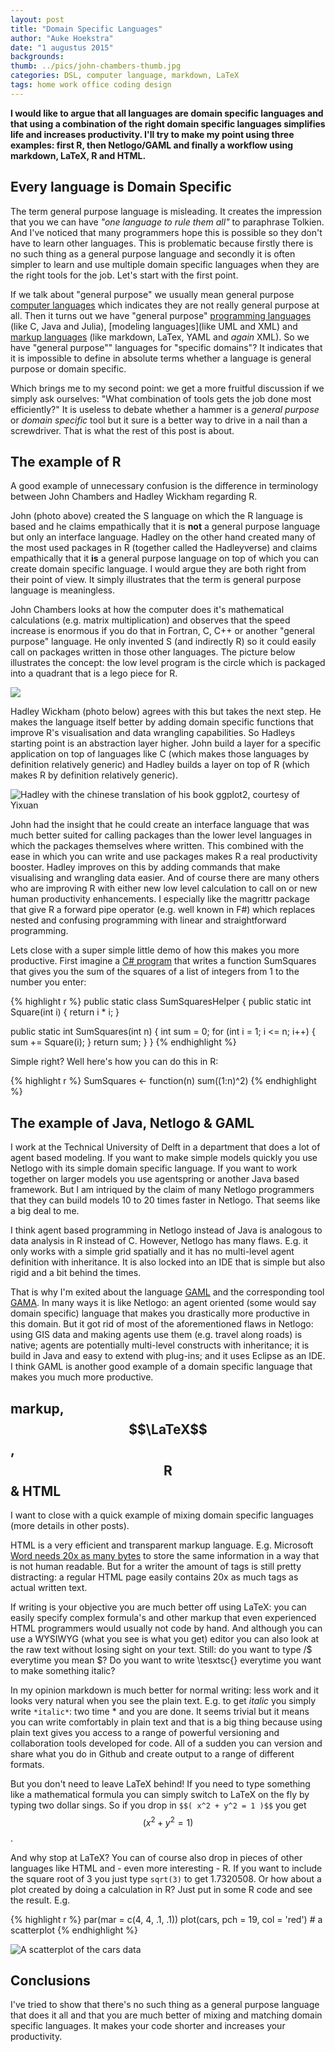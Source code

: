 ```yaml
---
layout: post
title: "Domain Specific Languages"
author: "Auke Hoekstra"
date: "1 augustus 2015"
backgrounds: 
thumb: ../pics/john-chambers-thumb.jpg
categories: DSL, computer language, markdown, LaTeX
tags: home work office coding design
---
```

**I would like to argue that all languages are domain specific languages and that using a combination of the right domain specific languages simplifies life and increases productivity. I'll try to make my point using three examples: first R, then Netlogo/GAML and finally a workflow using markdown, LaTeX, R and HTML.**

## Every language is Domain Specific
The term general purpose language is misleading. It creates the impression that you we can have *"one language to rule them all"* to paraphrase Tolkien. And I've noticed that many programmers hope this is possible so they don't have to learn other languages. This is problematic because firstly there is no such thing as a general purpose language and secondly it is often simpler to learn and use multiple domain specific languages when they are the right tools for the job. Let's start with the first point.

If we talk about "general purpose" we usually mean general purpose [computer languages](https://en.wikipedia.org/wiki/Programming_language) which indicates they are not really general purpose at all. Then it turns out we have "general purpose" [programming languages](https://en.wikipedia.org/wiki/General-purpose_programming_language) (like C, Java and Julia), [modeling languages](like UML and XML) and [markup languages](https://en.wikipedia.org/wiki/General-purpose_markup_language) (like markdown, LaTex, YAML and *again* XML). So we have "general purpose"" languages for "specific domains"? It indicates that it is impossible to define in absolute terms whether a language is general purpose or domain specific.

Which brings me to my second point: we get a more fruitful discussion if we simply ask ourselves: "What combination of tools gets the job done most efficiently?" It is useless to debate whether a hammer is a *general purpose* or *domain specific* tool but it sure is a better way to drive in a nail than a screwdriver. That is what the rest of this post is about.

## The example of R
A good example of unnecessary confusion is the difference in terminology between John Chambers and Hadley Wickham regarding R.

John (photo above) created the S language on which the R language is based and he claims empathically that it is **not** a general purpose language but only an interface language. Hadley on the other hand created many of the most used packages in R (together called the Hadleyverse) and claims empathically that it **is** a general purpose language on top of which you can create domain specific language. I would argue they are both right from their point of view. It simply illustrates that the term is general purpose language is meaningless.

John Chambers looks at how the computer does it's mathematical calculations (e.g. matrix multiplication) and observes that the speed increase is enormous if you do that in Fortran, C, C++ or another "general purpose" language. He only invented S (and indirectly R) so it could easily call on packages written in those other languages. The picture below illustrates the concept: the low level program is the circle which is packaged into a quadrant that is a lego piece for R. 

![](../Pics/xabc-john-chambers.png)

Hadley Wickham (photo below) agrees with this but takes the next step. He makes the language itself better by adding domain specific functions that improve R's visualisation and data wrangling capabilities. So Hadleys starting point is an abstraction layer higher. John build a layer for a specific application on top of languages like C (which makes those languages by definition relatively generic) and Hadley builds a layer on top of R (which makes R by definition relatively generic).

![Hadley with the chinese translation of his book ggplot2, courtesy of Yixuan](../pics/hadley-wickham-ggplot2-chinese.jpg)

John had the insight that he could create an interface language that was much better suited for calling packages than the lower level languages in which the packages themselves where written. This combined with the ease in which you can write and use packages makes R a real productivity booster. Hadley improves on this by adding commands that make visualising and wrangling data easier. And of course there are many others who are improving R with either new low level calculation to call on or new human productivity enhancements. I especially like the magrittr package that give R a forward pipe operator (e.g. well known in F#) which replaces nested and confusing programming with linear and straightforward programming.

Lets close with a super simple little demo of how this makes you more productive. First imagine a [C# program](http://fsharpforfunandprofit.com/posts/fvsc-sum-of-squares/) that writes a function SumSquares that gives you the sum of the squares of a list of integers from 1 to the number you enter:


{% highlight r %}
public static class SumSquaresHelper
{
   public static int Square(int i)
   {
      return i * i;
   }

   public static int SumSquares(int n)
   {
      int sum = 0;
      for (int i = 1; i <= n; i++)
      {
         sum += Square(i);
      }
      return sum;
   }
}
{% endhighlight %}

Simple right? Well here's how you can do this in R:


{% highlight r %}
SumSquares <- function(n) sum((1:n)^2)
{% endhighlight %}

## The example of Java, Netlogo & GAML
I work at the Technical University of Delft in a department that does a lot of agent based modeling. If you want to make simple models quickly you use Netlogo with its simple domain specific language. If you want to work together on larger models you use agentspring or another Java based framework. But I am intriqued by the claim of many Netlogo programmers that they can build models 10 to 20 times faster in Netlogo. That seems like a big deal to me.

I think agent based programming in Netlogo instead of Java is analogous to data analysis in R instead of C. However, Netlogo has many flaws. E.g. it only works with a simple grid spatially and it has no multi-level agent definition with inheritance. It is also locked into an IDE that is simple but also rigid and a bit behind the times. 

That is why I'm exited about the language [GAML](https://code.google.com/p/gama-platform/wiki/G__GamlLanguage) and the corresponding tool [GAMA](https://code.google.com/p/gama-platform/). In many ways it is like Netlogo: an agent oriented (some would say domain specific) language that makes you drastically more productive in this domain. But it got rid of most of the aforementioned flaws in Netlogo: using GIS data and making agents use them (e.g. travel along roads) is native; agents are potentially multi-level constructs with inheritance; it is build in Java and easy to extend with plug-ins; and it uses Eclipse as an IDE. I think GAML is another good example of a domain specific language that makes you much more productive.

## markup, $$\LaTeX$$, $$\textsf{R}$$ & HTML
I want to close with a quick example of mixing domain specific languages (more details in other posts).

HTML is a very efficient and transparent markup language. E.g. Microsoft [Word needs 20x as many bytes](http://ben.balter.com/2014/03/31/word-versus-markdown-more-than-mere-semantics/) to store the same information in a way that is not human readable. But for a writer the amount of tags is still pretty distracting: a regular HTML page easily contains 20x as much tags as actual written text.

If writing is your objective you are much better off using LaTeX: you can easily specify complex formula's and other markup that even experienced HTML programmers would usually not code by hand. And although you can use a WYSIWYG (what you see is what you get) editor you can also look at the raw text without losing sight on your text. Still: do you want to type /$ everytime you mean $? Do you want to write \tesxtsc{} everytime you want to make something italic? 

In my opinion markdown is much better for normal writing: less work and it looks very natural when you see the plain text. E.g. to get *italic* you simply write `*italic*`: two time * and you are done. It seems trivial but it means you can write comfortably in plain text and that is a big thing because using plain text gives you access to a range of powerful versioning and collaboration tools developed for code. All of a sudden you can version and share what you do in Github and create output to a range of different formats.

But you don't need to leave LaTeX behind! If you need to type something like a mathematical formula you can simply switch to LaTeX on the fly by typing two dollar sings. So if you drop in `$$( x^2 + y^2 = 1 )$$` you get $$( x^2 + y^2 = 1 )$$.

And why stop at LaTeX? You can of course also drop in pieces of other languages like HTML and - even more interesting - R. If you want to include the square root of 3 you just type `sqrt(3)` to get 1.7320508. Or how about a plot created by doing a calculation in R? Just put in some R code and see the result. E.g.


{% highlight r %}
par(mar = c(4, 4, .1, .1))
plot(cars, pch = 19, col = 'red')  # a scatterplot
{% endhighlight %}

![A scatterplot of the cars data](/evflexfigure/source/2015-8-1-domain-specific-languages/cars-1.png) 

## Conclusions
I've tried to show that there's no such thing as a general purpose language that does it all and that you are much better of mixing and matching domain specific languages. It makes your code shorter and increases your productivity.
